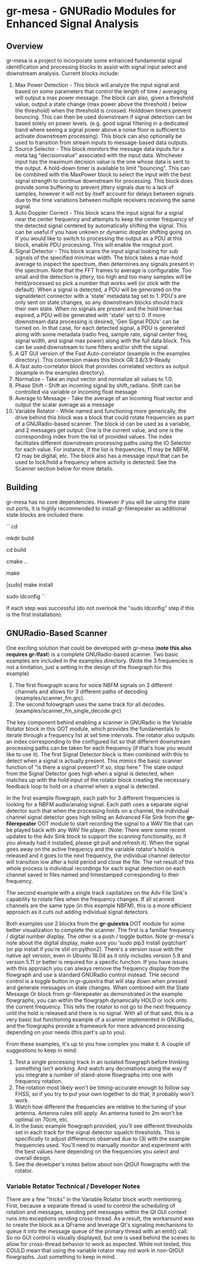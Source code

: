 # gr-mesa - GNURadio Modules for Enhanced Signal Analysis

## Overview
gr-mesa is a project to incorporate some enhanced fundamental signal identification and processing blocks to assist with signal input select and downstream analysis.  Current blocks include:


1. Max Power Detection - This block will analyze the input signal and based on some parameters that control the length of time / averaging will output a max power message.  The block can also, given a threshold value, output a state change (max power above the threshold / below the threshold) when the threshold is crossed.  Holddown timers prevent bouncing.  This can then be used downstream if signal detection can be based solely on power levels.  (e.g. good signal filtering in a dedicated band where seeing a signal power above a noise floor is sufficient to activate downstream processing).  This block can also optionally be used to transition from stream inputs to message-based data outputs.
2. Source Selector - This block monitors the message data inputs for a meta tag "decisionvalue" associated with the input data.  Whichever input has the maximum decision value is the one whose data is sent to the output.  A hold-down timer is available to limit "bouncing".  This can be combined with the MaxPower block to select the input with the best signal strength to continue downstream for processing.  This block does provide some buffering to prevent jittery signals due to a lack of samples, however it will not by itself account for delays between signals due to the time variations between multiple receivers receiving the same signal.
3. Auto Doppler Correct - This block scans the input signal for a signal near the center frequency and attempts to keep the center frequency of the detected signal centered by automatically shifting the signal.  This can be useful if you have unkown or dynamic doppler shifting going on.  If you would like to switch to processing the output as a PDU at this block, enable PDU processing.  This will enable the msgout port.
4. Signal Detector - This block scans the input signal looking for sub signals of the specified min/max width.  The block takes a max-hold average to inspect the spectrum, then determines any signals present in the spectrum.  Note that the FFT frames to average is configurable.  Too small and the detection is jittery, too high and too many samples will be held/processed so pick a number that works well (or stick with the default).  When a signal is detected, a PDU will be generated on the signaldetect connector with a 'state' metadata tag set to 1.  PDU's are only sent on state changes, so any downstream blocks should track their own state.  When no signals are present and the hold timer has expired, a PDU will be generated with 'state' set to 0.  If more downstream data processing is desired, 'Gen Signal PDUs' can be turned on.  In that case, for each detected signal, a PDU is generated along with some metadata (radio freq, sample rate, signal center freq, signal width, and signal max power) along with the full data block.  This can be used downstream to tune filters and/or shift the signal.
5. A QT GUI version of the Fast Auto-correlator (example in the examples directory).  This conversion makes this block GR 3.8/3.9-Ready.
6. A fast auto-correlator block that provides correlated vectors as output (example in the examples directory).
7. Normalize - Take an input vector and normalize all values to 1.0.
8. Phase Shift - Shift an incoming signal by shift_radians.  Shift can be controlled via variable or incoming float message
9. Average to Message - Take the average of an incoming float vector and output the scalar average as a message
10. Variable Rotator - While named and functioning more generically, the drive behind this block was a block that could rotate frequencies as part of a GNURadio-based scanner.  The block id can be used as a variable, and 2 messages get output: One is the current value, and one is the corresponding index from the list of provided values.  The index facilitates different downstream processing paths using the IO Selector for each value.  For instance, if the list is frequencies, f1 may be NBFM, f2 may be digital, etc.  The block also has a message input that can be used to lock/hold a frequency where activity is detected.  See the Scanner section below for more details.

## Building
gr-mesa has no core dependencies.  However if you will be using the state out ports, it is highly recommended to install gr-filerepeater as additional state blocks are included there.

``
cd <clone directory>

mkdir build

cd build

cmake ..

make

[sudo] make install

sudo ldconfig
``

If each step was successful (do not overlook the "sudo ldconfig" step if this is the first installation).

## GNURadio-Based Scanner
One exciting solution that could be developed with gr-mesa (**note this also requires gr-lfast**) is a complete GNURadio-based scanner.  Two basic examples are included in the examples directory.  (Note the 3 frequencies is not a limitation, just a setting in the design of the flowgraph for this example)
1. The first flowgraph scans for voice NBFM signals on 3 different channels and allows for 3 different paths of decoding (examples/scanner_fm.grc). 
2. The second folowgraph uses the same track for all decodes. (examples/scanner_fm_single_decode.grc)
 
The key component behind enabling a scanner in GNURadio is the Variable Rotator block in this OOT module, which provides the fundamentals to iterate through a frequency list at set time intervals.  The rotator also outputs an index corresponding to the configured list so that different downstream processing paths can be taken for each frequency (if that's how you would like to use it).  The first Signal Detector block is then combined with this to detect when a signal is actually present.  This mimics the basic scanner function of "is there a signal present?  If so, stop here."  The state output from the Signal Detector goes high when a signal is detected, when matches up with the hold input of the rotator block creating the necessary feedback loop to hold on a channel when a signal is detected.

In the first example flowgraph, each path for 3 different frequencies is looking for a NBFM audio/analog signal.  Each path uses a separate signal detector such that when the processing holds on a channel, the individual channel signal detector goes high telling an Advanced File Sink from the **gr-filerepeater** OOT module to start recording the signal to a WAV file that can be played back with any WAV file player.  (Note: There were some recent updates to the Adv Sink block to support the scanning functionality, so if you already had it installed, please git pull and refresh it).  When the signal goes away on the active frequency and the variable rotator's hold is released and it goes to the next frequency, the individual channel detector will transition low after a hold period and close the file.  The net result of this whole process is individual recordings for each signal detection on each channel saved in files named and timestamped corresponding to their frequency.

The second example with a single track capitalizes on the Adv File Sink's capability to rotate files when the frequency changes.  If all scanned channels are the same type (in this example NBFM), this is a more efficient approach as it cuts out adding individual signal detectors.

Both examples use 2 blocks from the **gr-guiextra** OOT module for some better visualization to complete the scanner.  The first is a familiar frequency / digital number display.  The other is a push / toggle button.  Note gr-mesa's note about the digital display, make sure you 'sudo pip3 install pyqtchart' (or pip install if you're still on python2).  There's a version issue with the native apt version, even in Ubuntu 18.04 as it only includes version 5.9 and version 5.11 or better is required for a specific function.  If you have issues with this approach you can always remove the frequency display from the flowgraph and use a standard GNURadio control instead.  THe second control is a toggle button in gr-guiextra that will stay down when pressed and generate messages on state changes.  When combined with the State Message Or block from gr-filerepeater as demonstrated in the example flowgraphs, you can within the flowgraph dynamically HOLD or lock onto the current frequency.  This tells the rotator to not go to the next frequency until the hold is released and there is no signal. With all of that said, this is a very basic but functioning example of a scanner implemented in GNURadio, and the flowgraphs provide a framework for more advanced processing depending on your needs (this part's up to you).

From these examples, it's up to you how complex you make it.  A couple of suggestions to keep in mind:
1. Test a single processing track in an isolated flowgraph before thinking something isn't working.  And watch any decimations along the way if you integrate a number of stand-alone flowgraphs into one with frequency rotation.
2. The rotation most likely won't be timing-accurate enough to follow say FHSS, so if you try to put your own together to do that, it probably won't work.
3. Watch how different the frequencies are relative to the tuning of your antenna.  Antenna rules still apply.  An antenna tuned to 2m won't be optimal on 70cm, etc.
4. In the basic example flowgraph provided, you'll see different thresholds set in each track for the signal detector squelch thresholds.  This is specifically to adjust differences observed due to (3) with the example frequencies used.  You'll need to manually monitor and experiment with the best values here depending on the frequencies you select and overall design.
5. See the developer's notes below about non QtGUI flowgraphs with the rotator.

### Variable Rotator Technical / Developer Notes
There are a few "tricks" in the Variable Rotator block worth mentioning.  First, because a separate thread is used to control the scheduling of rotation and messages, sending pmt messages within the Qt GUI context runs into exceptions sending cross-thread.  As a result, the workaround was to create the block as a QFrame and leverage Qt's signaling mechanisms to queue it into the message queue of the primary thread with an emit() call.  So no GUI control is visually displayed, but one is used behind the scenes to allow for cross-thread behavior to work as expected.  While not tested, this COULD mean that using the variable rotator may not work in non-QtGUI flowgraphs.  Just something to keep in mind.

